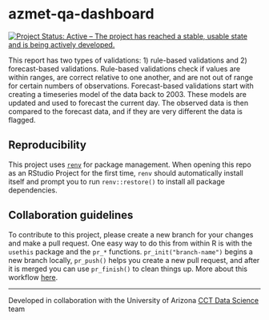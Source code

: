 
# azmet-qa-dashboard

<!-- badges: start -->
[![Project Status: Active – The project has reached a stable, usable state and is being actively developed.](https://www.repostatus.org/badges/latest/active.svg)](https://www.repostatus.org/#active)

<!-- badges: end -->

This report has two types of validations: 1) rule-based validations and 2) forecast-based validations.  Rule-based validations check if values are within ranges, are correct relative to one another, and are not out of range for certain numbers of observations.  Forecast-based validations start with creating a timeseries model of the data back to 2003.  These models are updated and used to forecast the current day.  The observed data is then compared to the forecast data, and if they are very different the data is flagged.

## Reproducibility

This project uses [`renv`](https://rstudio.github.io/renv/articles/renv.html) for package management. When opening this repo as an RStudio Project for the first time, `renv` should automatically install itself and prompt you to run `renv::restore()` to install all package dependencies.

## Collaboration guidelines

To contribute to this project, please create a new branch for your changes and make a pull request. One easy way to do this from within R is with the `usethis` package and the `pr_*` functions. `pr_init("branch-name")` begins a new branch locally, `pr_push()` helps you create a new pull request, and after it is merged you can use `pr_finish()` to clean things up. More about this workflow [here](https://usethis.r-lib.org/articles/pr-functions.html).

------------------------------------------------------------------------
Developed in collaboration with the University of Arizona [CCT Data Science](https://datascience.cct.arizona.edu/) team

